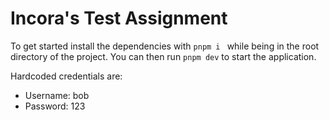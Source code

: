 # Incora's Test Assignment

To get started install the dependencies with `pnpm i ` while being in the root directory of the project. You can then run `pnpm dev` to start the application.

Hardcoded credentials are:

- Username: bob
- Password: 123
